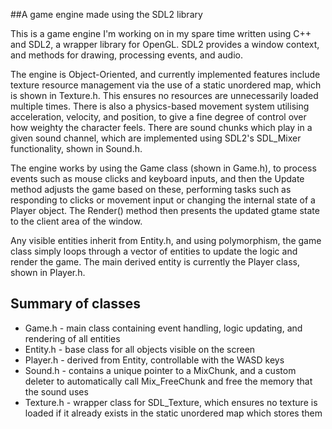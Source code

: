 ##A game engine made using the SDL2 library

This is a game engine I'm working on in my spare time written using C++ and SDL2, a wrapper library for OpenGL. SDL2 provides a window context, and methods for drawing, processing events, and audio.

The engine is Object-Oriented, and currently implemented features include texture resource management via the use of a static unordered map, which is shown in Texture.h. This ensures no resources are unnecessarily loaded multiple times. There is also a physics-based movement system utilising acceleration, velocity, and position, to give a fine degree of control over how weighty the character feels. There are sound chunks which play in a given sound channel, which are implemented using SDL2's SDL_Mixer functionality, shown in Sound.h.

The engine works by using the Game class (shown in Game.h), to process events such as mouse clicks and keyboard inputs, and then the Update method adjusts the game based on these, performing tasks such as responding to clicks or movement input or changing the internal state of a Player object. The Render() method then presents the updated gtame state to the client area of the window.

Any visible entities inherit from Entity.h, and using polymorphism, the game class simply loops through a vector of entities to update the logic and render the game. The main derived entity is currently the Player class, shown in Player.h.

## Summary of classes
* Game.h - main class containing event handling, logic updating, and rendering of all entities
* Entity.h - base class for all objects visible on the screen
* Player.h - derived from Entity, controllable with the WASD keys
* Sound.h - contains a unique pointer to a MixChunk, and a custom deleter to automatically call Mix_FreeChunk and free the memory that the sound uses
* Texture.h - wrapper class for SDL_Texture, which ensures no texture is loaded if it already exists in the static unordered map which stores them
